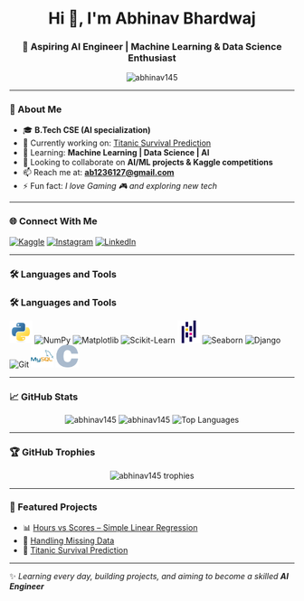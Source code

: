 <h1 align="center">Hi 👋, I'm Abhinav Bhardwaj</h1>
<h3 align="center">🚀 Aspiring AI Engineer | Machine Learning & Data Science Enthusiast</h3>

<p align="center">
  <img src="https://komarev.com/ghpvc/?username=abhinav145&label=Profile%20views&color=0e75b6&style=flat" alt="abhinav145" />
</p>

---

### 🌟 About Me  
- 🎓 **B.Tech CSE (AI specialization)** 
- 🔭 Currently working on: [Titanic Survival Prediction](https://titanic-survived-pridict-jiayyi69uhjuzhfe65azfv.streamlit.app/)  
- 🌱 Learning: **Machine Learning | Data Science | AI**  
- 🤝 Looking to collaborate on **AI/ML projects & Kaggle competitions**  
- 📫 Reach me at: **ab1236127@gmail.com**  
- ⚡ Fun fact: *I love Gaming 🎮 and exploring new tech*  

---

### 🌐 Connect With Me  
<p align="left">
<a href="https://kaggle.com/abhinavbhardwaj425" target="blank"><img align="center" src="https://raw.githubusercontent.com/rahuldkjain/github-profile-readme-generator/master/src/images/icons/Social/kaggle.svg" alt="Kaggle" height="30" width="40" /></a>
<a href="https://instagram.com/abhinavbhardwaj425" target="blank"><img align="center" src="https://raw.githubusercontent.com/rahuldkjain/github-profile-readme-generator/master/src/images/icons/Social/instagram.svg" alt="Instagram" height="30" width="40" /></a>
<a href="https://linkedin.com/in/abhinavbhardwaj" target="blank"><img align="center" src="https://cdn-icons-png.flaticon.com/512/174/174857.png" alt="LinkedIn" height="30" width="30" /></a>
</p>

---

### 🛠️ Languages and Tools  
### 🛠️ Languages and Tools  
<p align="left">
  <!-- Python -->
  <img src="https://raw.githubusercontent.com/devicons/devicon/master/icons/python/python-original.svg" alt="Python" width="40" height="40"/> 

  <!-- NumPy -->
  <img src="https://upload.wikimedia.org/wikipedia/commons/3/31/NumPy_logo_2020.svg" alt="NumPy" width="40" height="40"/> 

  <!-- Matplotlib -->
<!-- Matplotlib -->
<img src="https://upload.wikimedia.org/wikipedia/commons/8/84/Matplotlib_icon.svg" alt="Matplotlib" width="40" height="40"/>


  <!-- Scikit-learn -->
  <img src="https://upload.wikimedia.org/wikipedia/commons/0/05/Scikit_learn_logo_small.svg" alt="Scikit-Learn" width="40" height="40"/> 

  <!-- Pandas -->
  <img src="https://raw.githubusercontent.com/devicons/devicon/master/icons/pandas/pandas-original.svg" alt="Pandas" width="40" height="40"/> 

  <!-- Seaborn -->
  <img src="https://seaborn.pydata.org/_images/logo-mark-lightbg.svg" alt="Seaborn" width="40" height="40"/> 

  <!-- Django -->
  <img src="https://cdn.worldvectorlogo.com/logos/django.svg" alt="Django" width="40" height="40"/> 

  <!-- Git -->
  <img src="https://www.vectorlogo.zone/logos/git-scm/git-scm-icon.svg" alt="Git" width="40" height="40"/> 

  <!-- MySQL -->
  <img src="https://raw.githubusercontent.com/devicons/devicon/master/icons/mysql/mysql-original-wordmark.svg" alt="MySQL" width="40" height="40"/> 

  <!-- C -->
  <img src="https://raw.githubusercontent.com/devicons/devicon/master/icons/c/c-original.svg" alt="C" width="40" height="40"/> 
</p>

---

### 📈 GitHub Stats  
<p align="center">
  <img src="https://github-readme-stats.vercel.app/api?username=abhinav145&show_icons=true&locale=en" alt="abhinav145" />
  <img src="https://github-readme-streak-stats.herokuapp.com/?user=abhinav145&" alt="abhinav145" />
  <img src="https://github-readme-stats.vercel.app/api/top-langs?username=abhinav145&show_icons=true&locale=en&layout=compact" alt="Top Languages" />
</p>

---

### 🏆 GitHub Trophies  
<p align="center"> 
  <img src="https://github-profile-trophy.vercel.app/?username=abhinav145&theme=algolia&row=1&column=6" alt="abhinav145 trophies" />
</p>

---

### 🚀 Featured Projects  
- 📊 [Hours vs Scores – Simple Linear Regression](https://github.com/Abhinav145/Hours--vs-Score)  
- 🧾 [Handling Missing Data](https://github.com/Abhinav145/handling_missing_data)  
- 🚢 [Titanic Survival Prediction](https://titanic-survived-pridict-jiayyi69uhjuzhfe65azfv.streamlit.app/)  

---

✨ *Learning every day, building projects, and aiming to become a skilled **AI Engineer***  
